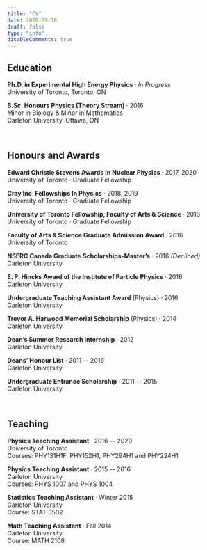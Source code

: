 ```yaml
---
title: "CV"
date: 2020-09-16
draft: false
type: "info"
disableComments: true
---
```


## Education

**Ph.D. in Experimental High Energy Physics** &middot; *In Progress*  
University of Toronto, Toronto, ON

**B.Sc. Honours Physics (Theory Stream)** &middot; 2016  
Minor in Biology & Minor in Mathematics  
Carleton University, Ottawa, ON

<br>

## Honours and Awards

**Edward Christie Stevens Awards In Nuclear Physics** &middot; 2017, 2020  
University of Toronto &middot; Graduate Fellowship

**Cray Inc. Fellowships In Physics** &middot; 2018, 2019  
University of Toronto &middot; Graduate Fellowship

**University of Toronto Fellowship, Faculty of Arts & Science** &middot; 2016  
University of Toronto &middot; Graduate Fellowship

**Faculty of Arts & Science Graduate Admission Award** &middot; 2016  
University of Toronto

**NSERC Canada Graduate Scholarships-Master’s** &middot; 2016 *(Declined)*  
Carleton University

**E. P. Hincks Award of the Institute of Particle Physics** &middot; 2016  
Carleton University

**Undergraduate Teaching Assistant Award** (Physics) &middot; 2016  
Carleton University

**Trevor A. Harwood Memorial Scholarship** (Physics) &middot; 2014  
Carleton University

**Dean’s Summer Research Internship** &middot; 2012  
Carleton University

**Deans’ Honour List** &middot; 2011 -- 2016  
Carleton University

**Undergraduate Entrance Scholarship** &middot; 2011 -- 2015  
Carleton University

<br>

## Teaching

**Physics Teaching Assistant** &middot; 2016 -- 2020  
University of Toronto  
Courses: PHY131H1F, PHY152H1, PHY294H1 and PHY224H1

**Physics Teaching Assistant** &middot; 2015 -- 2016  
Carleton University  
Courses: PHYS 1007 and PHYS 1004

**Statistics Teaching Assistant** &middot; Winter 2015  
Carleton University  
Course: STAT 3502

**Math Teaching Assistant** &middot; Fall 2014  
Carleton University  
Course: MATH 2108

